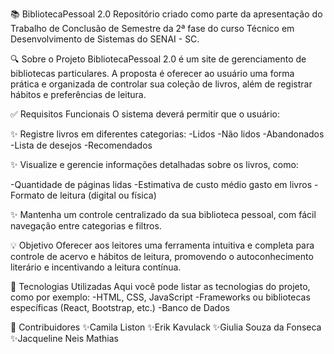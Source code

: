 📚 BibliotecaPessoal 2.0
Repositório criado como parte da apresentação do Trabalho de Conclusão de Semestre da 2ª fase do curso Técnico em Desenvolvimento de Sistemas do SENAI - SC.

🔍 Sobre o Projeto
BibliotecaPessoal 2.0 é um site de gerenciamento de bibliotecas particulares. A proposta é oferecer ao usuário uma forma prática e organizada de controlar sua coleção de livros, além de registrar hábitos e preferências de leitura.

✅ Requisitos Funcionais
O sistema deverá permitir que o usuário:

✨ Registre livros em diferentes categorias:
-Lidos
-Não lidos
-Abandonados
-Lista de desejos
-Recomendados

✨ Visualize e gerencie informações detalhadas sobre os livros, como:

-Quantidade de páginas lidas
-Estimativa de custo médio gasto em livros
-Formato de leitura (digital ou física)

✨ Mantenha um controle centralizado da sua biblioteca pessoal, com fácil navegação entre categorias e filtros.

💡 Objetivo
Oferecer aos leitores uma ferramenta intuitiva e completa para controle de acervo e hábitos de leitura, promovendo o autoconhecimento literário e incentivando a leitura contínua.

🚀 Tecnologias Utilizadas
Aqui você pode listar as tecnologias do projeto, como por exemplo:
-HTML, CSS, JavaScript
-Frameworks ou bibliotecas específicas (React, Bootstrap, etc.)
-Banco de Dados 

👥 Contribuidores
✨Camila Liston
✨Erik Kavulack
✨Giulia Souza da Fonseca
✨Jacqueline Neis Mathias